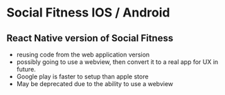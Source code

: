 # Social Fitness IOS / Android
## React Native version of Social Fitness
- reusing code from the web application version
- possibly going to use a webview, then convert it to a real app for UX in future.
- Google play is faster to setup than apple store
- May be deprecated due to the ability to use a webview
